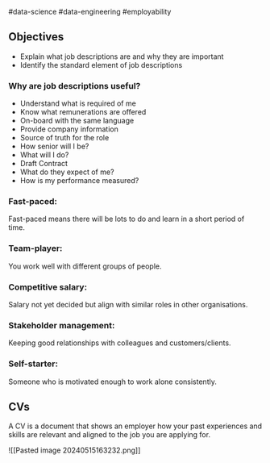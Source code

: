 #data-science #data-engineering #employability

## Objectives
- Explain what job descriptions are and why they are important
- Identify the standard element of job descriptions
### Why are job descriptions useful?

- Understand what is required of me
- Know what remunerations are offered
- On-board with the same language
- Provide company information
- Source of truth for the role
- How senior will I be?
- What will I do?
- Draft Contract
- What do they expect of me?
- How is my performance measured?



### Fast-paced:
Fast-paced means there will be lots to do and learn in a short period of time.

### Team-player:
You work well with different groups of people.

### Competitive salary:
Salary not yet decided but align with similar roles in other organisations.

### Stakeholder management:
Keeping good relationships with colleagues and customers/clients.

### Self-starter:
Someone who is motivated enough to work alone consistently.


## CVs

A CV is a document that shows an employer how your past experiences and skills are relevant and aligned to the job you are applying for.

![[Pasted image 20240515163232.png]]